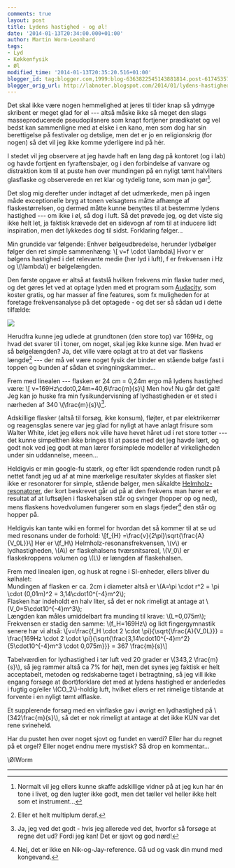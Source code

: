 ```yaml
---
comments: true
layout: post
title: Lydens hastighed - og øl!
date: '2014-01-13T20:34:00.000+01:00'
author: Martin Worm-Leonhard
tags:
- Lyd
- Køkkenfysik
- Øl
modified_time: '2014-01-13T20:35:20.516+01:00'
blogger_id: tag:blogger.com,1999:blog-6363822545143881814.post-6174535788042035947
blogger_orig_url: http://labnoter.blogspot.com/2014/01/lydens-hastighed-og-l.html
---
```


Det skal ikke være nogen hemmelighed at jeres til tider knap så ydmyge
skribent er meget glad for øl --- altså måske ikke så meget den slags
masseproducerede pseudopilsnere som knapt fortjener prædikatet og vel
bedst kan sammenligne med at elske i en kano, men som dog har sin
berettigelse på festivaler og detslige, men det er jo en religionskrig
(for nogen) så det vil jeg ikke komme yderligere ind på hér.

I stedet vil jeg observere at jeg havde haft en lang dag på kontoret (og
i lab) og havde fortjent en fyraftensbajer, og i den forbindelse af
vanvare og distraktion kom til at puste hen over mundingen på en nyligt
tømt halvliters glasflaske og observerede en ret klar og tydelig tone,
som man jo gør[^1].

Det slog mig derefter under indtaget af det udmærkede, men på ingen måde
exceptionelle bryg at tonen velsagtens måtte afhænge af
flaskestørrelsen, og dermed måtte kunne benyttes til at bestemme lydens
hastighed --- om ikke i øl, så dog i luft. Så det prøvede jeg, og det
viste sig ikke helt let, ja faktisk krævede det en sidevogn af rom til
at inducere lidt inspiration, men det lykkedes dog til sidst. Forklaring
følger...

Min grundide var følgende: Enhver bølgeudbredelse, herunder lydbølger
følger den ret simple sammenhæng: \\[ v=f \cdot \lambda\\] Hvor v er
bølgens hastighed i det relevante medie (her lyd i luft), f er
frekvensen i Hz og \\(\lambda\\) er bølgelængden.

Den første opgave er altså at fastslå hvilken frekvens min flaske tuder
med, og det gøres let ved at optage lyden med et program som
[Audacity](http://audacity.sourceforge.net/), som koster gratis, og har
masser af fine features, som fx muligheden for at foretage
frekvensanalyse på det optagede - og det ser så sådan ud i dette
tilfælde:

[![]({{site.url}}/images/1b1f14b52814a5b641551bbea09f0ca8.png)]({{site.url}}/images/3f77b0f5825414fb2301631774fd6b8b.png)

Herudfra kunne jeg udlede at grundtonen (den store top) var 169Hz, og
hvad det svarer til i toner, om noget, skal jeg ikke kunne sige.
Men hvad er så bølgelængden? Ja, det ville være oplagt at tro at det var
flaskens længde[^2] --- der må vel være noget fysik der binder en stående
bølge fast i toppen og bunden af sådan et svingningskammer...

Frem med linealen --- flasken er 24 cm = 0,24m ergo må lydens hastighed
være: \\[ v=169Hz\cdot0,24m=40,6\frac{m}{s}\\]
Men hov! Nu går det galt! Jeg kan jo huske fra min fysikundervisning af
lydhastigheden er et sted i nærheden af 340 \\(\frac{m}{s}\\)[^3].

Adskillige flasker (altså til forsøg, ikke konsum), fløjter, et par
elektrikerrør og reagensglas senere var jeg glad for nyligt at have
anlagt frisure som Walter White, idet jeg ellers nok ville have hevet
håret ud i ret store totter --- det kunne simpelthen ikke bringes til at
passe med det jeg havde lært, og godt nok ved jeg godt at man lærer
forsimplede modeller af virkeligheden under sin uddannelse, meeen...

Heldigvis er min google-fu stærk, og efter lidt spændende roden rundt på
nettet fandt jeg ud af at mine mærkelige resultater skyldes at flasker
slet ikke er resonatorer for simple, stående bølger, men såkaldte
[Helmholz-resonatorer](http://en.wikipedia.org/wiki/Helmholtz_resonance),
der kort beskrevet går ud på at den frekvens man hører er et resultat af
at luftsøjlen i flaskehalsen står og svinger (hopper op og ned), mens
flaskens hovedvolumen fungerer som en slags fjeder[^NJ] den står og hopper
på. 

Heldigvis kan tante wiki en formel for hvordan det så kommer til at
se ud med resonans under de forhold: \\[f_{H} =\frac{v}{2\pi}\sqrt{\frac{A}{V_0L}}\\] Her er \\(f_H\\)
Helmholz-resonansfrekvensen, \\(v\\) er lydhastigheden, \\(A\\) er
flaskehalsens tværsnitsareal, \\(V_0\\) er flaskekroppens volumen og
\\(L\\) er længden af flaskehalsen.

Frem med linealen igen, og husk at regne i SI-enheder, ellers bliver du
kølhalet:  
Mundingen af flasken er ca. 2cm i diameter altså er \\(A=\pi \cdot r^2 = \pi \cdot (0,01m)^2 = 3,14\cdot10^{-4}m^2\\);  
Flasken har indeholdt en halv liter, så det er nok rimeligt at antage at
\\(V_0=5\cdot10^{-4}m^3\\);  
Længden kan måles umiddelbart fra munding til krave: \\(L=0,075m\\);  
Frekvensen er stadig den samme: \\(f_H=169Hz\\) og lidt fingergymnastik
senere har vi altså: 
\\[v=\frac{f_H \cdot 2 \cdot \pi}{\sqrt{\frac{A}{V_0L}}} =
\frac{169Hz \cdot 2 \cdot \pi}{\sqrt{\frac{3,14\cdot10^{-4}m^2}{5\cdot10^{-4}m^3 \cdot 0,075m}}} =
367 \frac{m}{s}\\]

Tabelværdien for lydhastighed i tør luft ved 20 grader er \\(343,2 \frac{m}{s}\\), så jeg rammer altså ca 7% for højt, men det synes
jeg faktisk er helt acceptabelt, metoden og redskaberne taget i
betragtning, så jeg vill ikke engang forsøge at (bort)forklare det med
at lydens hastighed er anderledes i fugtig og/eller \\(CO_2\\)-holdig
luft, hvilket ellers er ret rimelige tilstande at forvente i en nyligt
tømt ølflaske.

Et supplerende forsøg med en vinflaske gav i øvrigt en lydhastighed på
\\(342\frac{m}{s}\\), så det er nok rimeligt at antage at det ikke KUN
var det rene svineheld.

Har du pustet hen over noget sjovt og fundet en værdi? Eller har du
regnet på et orgel? Eller noget endnu mere mystisk? Så drop en
kommentar...

\\ØlWorm

------------------------------------------------------------------------

[^1]: Normalt vil jeg ellers kunne skaffe adskillige vidner på at jeg
    kun har én tone i livet, og den lugter ikke godt, men det tæller vel
    heller ikke helt som et instrument...

[^2]: Eller et helt multiplum deraf.

[^3]: Ja, jeg ved det godt - hvis jeg allerede ved det, hvorfor så
    forsøge at regne det ud? Fordi jeg kan! Det er sjovt og god nørd!

[^NJ]: Nej, det er ikke en Nik-og-Jay-reference. Gå ud og vask din mund med kongevand.
